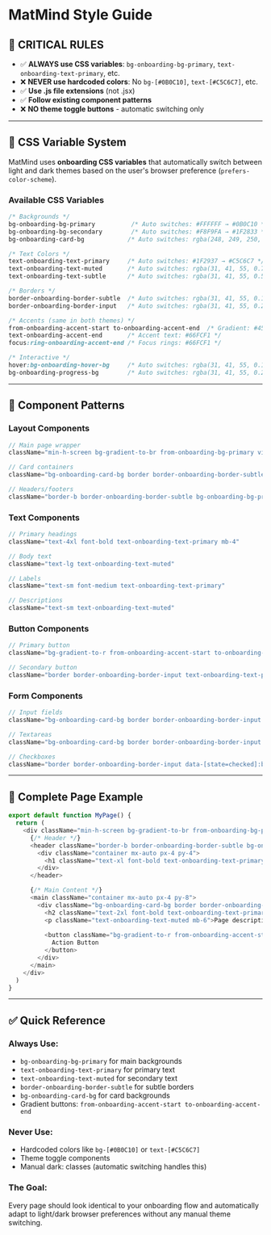 # MatMind Style Guide

## 🚨 CRITICAL RULES

- ✅ **ALWAYS use CSS variables**: `bg-onboarding-bg-primary`, `text-onboarding-text-primary`, etc.
- ❌ **NEVER use hardcoded colors**: No `bg-[#0B0C10]`, `text-[#C5C6C7]`, etc.
- ✅ **Use .js file extensions** (not .jsx)
- ✅ **Follow existing component patterns**
- ❌ **NO theme toggle buttons** - automatic switching only

---

## 🎨 CSS Variable System

MatMind uses **onboarding CSS variables** that automatically switch between light and dark themes based on the user's browser preference (`prefers-color-scheme`).

### Available CSS Variables

```css
/* Backgrounds */
bg-onboarding-bg-primary          /* Auto switches: #FFFFFF → #0B0C10 */
bg-onboarding-bg-secondary        /* Auto switches: #F8F9FA → #1F2833 */
bg-onboarding-card-bg            /* Auto switches: rgba(248, 249, 250, 0.6) → rgba(31, 40, 51, 0.6) */

/* Text Colors */
text-onboarding-text-primary     /* Auto switches: #1F2937 → #C5C6C7 */
text-onboarding-text-muted       /* Auto switches: rgba(31, 41, 55, 0.7) → rgba(197, 198, 199, 0.7) */
text-onboarding-text-subtle      /* Auto switches: rgba(31, 41, 55, 0.5) → rgba(197, 198, 199, 0.5) */

/* Borders */
border-onboarding-border-subtle  /* Auto switches: rgba(31, 41, 55, 0.1) → rgba(197, 198, 199, 0.1) */
border-onboarding-border-input   /* Auto switches: rgba(31, 41, 55, 0.2) → rgba(197, 198, 199, 0.2) */

/* Accents (same in both themes) */
from-onboarding-accent-start to-onboarding-accent-end  /* Gradient: #45A29E to #66FCF1 */
text-onboarding-accent-end       /* Accent text: #66FCF1 */
focus:ring-onboarding-accent-end /* Focus rings: #66FCF1 */

/* Interactive */
hover:bg-onboarding-hover-bg     /* Auto switches: rgba(31, 41, 55, 0.1) → rgba(197, 198, 199, 0.1) */
bg-onboarding-progress-bg        /* Auto switches: rgba(31, 41, 55, 0.2) → rgba(197, 198, 199, 0.2) */
```

---

## 🧱 Component Patterns

### Layout Components
```js
// Main page wrapper
className="min-h-screen bg-gradient-to-br from-onboarding-bg-primary via-onboarding-bg-secondary to-onboarding-bg-primary"

// Card containers
className="bg-onboarding-card-bg border border-onboarding-border-subtle rounded-lg backdrop-blur-sm p-6"

// Headers/footers
className="border-b border-onboarding-border-subtle bg-onboarding-bg-primary/80 backdrop-blur-sm"
```

### Text Components
```js
// Primary headings
className="text-4xl font-bold text-onboarding-text-primary mb-4"

// Body text
className="text-lg text-onboarding-text-muted"

// Labels
className="text-sm font-medium text-onboarding-text-primary"

// Descriptions
className="text-sm text-onboarding-text-muted"
```

### Button Components
```js
// Primary button
className="bg-gradient-to-r from-onboarding-accent-start to-onboarding-accent-end hover:from-onboarding-accent-start/80 hover:to-onboarding-accent-end/80 text-onboarding-bg-primary px-4 py-2 rounded-md font-medium"

// Secondary button  
className="border border-onboarding-border-input text-onboarding-text-primary hover:bg-onboarding-hover-bg bg-transparent px-4 py-2 rounded-md font-medium"
```

### Form Components
```js
// Input fields
className="bg-onboarding-card-bg border border-onboarding-border-input text-onboarding-text-primary placeholder:text-onboarding-text-subtle px-3 py-2 rounded-md focus:ring-2 focus:ring-onboarding-accent-end"

// Textareas
className="bg-onboarding-card-bg border border-onboarding-border-input text-onboarding-text-primary placeholder:text-onboarding-text-subtle px-3 py-2 rounded-md min-h-[80px] focus:ring-2 focus:ring-onboarding-accent-end"

// Checkboxes
className="border border-onboarding-border-input data-[state=checked]:bg-onboarding-accent-end data-[state=checked]:border-onboarding-accent-end"
```

---

## 📝 Complete Page Example

```js
export default function MyPage() {
  return (
    <div className="min-h-screen bg-gradient-to-br from-onboarding-bg-primary via-onboarding-bg-secondary to-onboarding-bg-primary">
      {/* Header */}
      <header className="border-b border-onboarding-border-subtle bg-onboarding-bg-primary/80 backdrop-blur-sm">
        <div className="container mx-auto px-4 py-4">
          <h1 className="text-xl font-bold text-onboarding-text-primary">MatMind</h1>
        </div>
      </header>

      {/* Main Content */}
      <main className="container mx-auto px-4 py-8">
        <div className="bg-onboarding-card-bg border border-onboarding-border-subtle rounded-lg backdrop-blur-sm p-6">
          <h2 className="text-2xl font-bold text-onboarding-text-primary mb-4">Page Title</h2>
          <p className="text-onboarding-text-muted mb-6">Page description text</p>
          
          <button className="bg-gradient-to-r from-onboarding-accent-start to-onboarding-accent-end hover:from-onboarding-accent-start/80 hover:to-onboarding-accent-end/80 text-onboarding-bg-primary px-4 py-2 rounded-md font-medium">
            Action Button
          </button>
        </div>
      </main>
    </div>
  )
}
```

---

## ✅ Quick Reference

### Always Use:
- `bg-onboarding-bg-primary` for main backgrounds
- `text-onboarding-text-primary` for primary text
- `text-onboarding-text-muted` for secondary text  
- `border-onboarding-border-subtle` for subtle borders
- `bg-onboarding-card-bg` for card backgrounds
- Gradient buttons: `from-onboarding-accent-start to-onboarding-accent-end`

### Never Use:
- Hardcoded colors like `bg-[#0B0C10]` or `text-[#C5C6C7]`
- Theme toggle components
- Manual dark: classes (automatic switching handles this)

### The Goal:
Every page should look identical to your onboarding flow and automatically adapt to light/dark browser preferences without any manual theme switching.